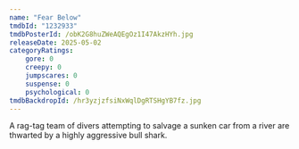 ```yaml
---
name: "Fear Below"
tmdbId: "1232933"
tmdbPosterId: /obK2G8huZWeAQEgOz1I47AkzHYh.jpg
releaseDate: 2025-05-02
categoryRatings:
    gore: 0
    creepy: 0
    jumpscares: 0
    suspense: 0
    psychological: 0
tmdbBackdropId: /hr3yzjzfsiNxWqlDgRTSHgYB7fz.jpg
---
```

A rag-tag team of divers attempting to salvage a sunken car from a river are thwarted by a highly aggressive bull shark.
